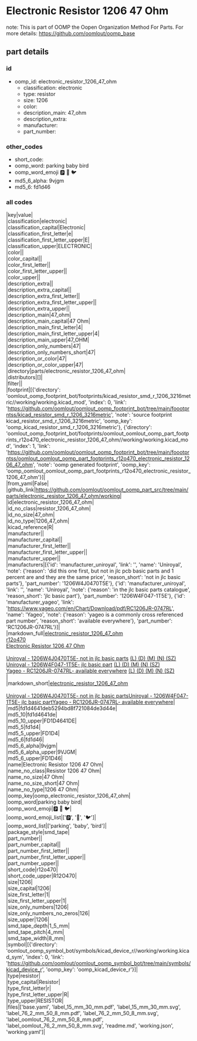 # Electronic Resistor 1206 47 Ohm  

note: This is part of OOMP the Oopen Organization Method For Parts. For more details: https://github.com/oomlout/oomp_base

##  part details





### id
* oomp_id: electronic_resistor_1206_47_ohm
  * classification: electronic
  * type: resistor
  * size: 1206
  * color: 
  * description_main: 47_ohm
  * description_extra: 
  * manufacturer: 
  * part_number: 

### other_codes
* short_code: 
* oomp_word: parking baby bird
* oomp_word_emoji :parking: :baby: :bird:
* md5_6_alpha: 9vjgm
* md5_6: fd1d46

### all codes 
|key|value|  
|classification|electronic|  
|classification_capital|Electronic|  
|classification_first_letter|e|  
|classification_first_letter_upper|E|  
|classification_upper|ELECTRONIC|  
|color||  
|color_capital||  
|color_first_letter||  
|color_first_letter_upper||  
|color_upper||  
|description_extra||  
|description_extra_capital||  
|description_extra_first_letter||  
|description_extra_first_letter_upper||  
|description_extra_upper||  
|description_main|47_ohm|  
|description_main_capital|47 Ohm|  
|description_main_first_letter|4|  
|description_main_first_letter_upper|4|  
|description_main_upper|47_OHM|  
|description_only_numbers|47|  
|description_only_numbers_short|47|  
|description_or_color|47|  
|description_or_color_upper|47|  
|directory|parts/electronic_resistor_1206_47_ohm|  
|distributors|[]|  
|filter||  
|footprint|[{'directory': 'oomlout_oomp_footprint_bot/footprints/kicad_resistor_smd_r_1206_3216metric//working/working.kicad_mod', 'index': 0, 'link': 'https://github.com/oomlout/oomlout_oomp_footprint_bot/tree/main/foootprntss/kicad_resistor_smd_r_1206_3216metric', 'note': 'source footprint kicad_resistor_smd_r_1206_3216metric', 'oomp_key': 'oomp_kicad_resistor_smd_r_1206_3216metric'}, {'directory': 'oomlout_oomp_footprint_bot/footprints/oomlout_oomlout_oomp_part_footprints_r12o470_electronic_resistor_1206_47_ohm//working/working.kicad_mod', 'index': 1, 'link': 'https://github.com/oomlout/oomlout_oomp_footprint_bot/tree/main/foootprntss/oomlout_oomlout_oomp_part_footprints_r12o470_electronic_resistor_1206_47_ohm', 'note': 'oomp generated footprint', 'oomp_key': 'oomp_oomlout_oomlout_oomp_part_footprints_r12o470_electronic_resistor_1206_47_ohm'}]|  
|from_yaml|False|  
|github_link|https://github.com/oomlout/oomlout_oomp_part_src/tree/main/parts/electronic_resistor_1206_47_ohm/working|  
|id|electronic_resistor_1206_47_ohm|  
|id_no_class|resistor_1206_47_ohm|  
|id_no_size|47_ohm|  
|id_no_type|1206_47_ohm|  
|kicad_reference|R|  
|manufacturer||  
|manufacturer_capital||  
|manufacturer_first_letter||  
|manufacturer_first_letter_upper||  
|manufacturer_upper||  
|manufacturers|[{'id': 'manufacturer_uniroyal', 'link': '', 'name': 'Uniroyal', 'note': {'reason': 'did this one first, but not in jlc pcb basic parts and 1 percent are and they are the same price', 'reason_short': 'not in jlc basic parts'}, 'part_number': '1206W4J0470T5E'}, {'id': 'manufacturer_uniroyal', 'link': '', 'name': 'Uniroyal', 'note': {'reason': 'in the jlc basic parts catalogue', 'reason_short': 'jlc basic part'}, 'part_number': '1206W4F047-1T5E'}, {'id': 'manufacturer_yageo', 'link': 'https://www.yageo.com/en/Chart/Download/pdf/RC1206JR-0747RL', 'name': 'Yageo', 'note': {'reason': 'yageo is a commonly cross referenced part number', 'reason_short': 'available everywhere'}, 'part_number': 'RC1206JR-0747RL'}]|  
|markdown_full|[electronic_resistor_1206_47_ohm](https://github.com/oomlout/oomlout_oomp_part_src/tree/main/parts/electronic_resistor_1206_47_ohm/working)<br>[r12o470](https://github.com/oomlout/oomlout_oomp_part_src/tree/main/parts/electronic_resistor_1206_47_ohm/working)<br>[Electronic Resistor 1206 47 Ohm](https://github.com/oomlout/oomlout_oomp_part_src/tree/main/parts/electronic_resistor_1206_47_ohm/working)<br><br>[Uniroyal - 1206W4J0470T5E- not in jlc basic parts]() [(L)  ](https://www.lcsc.com/search?q=1206W4J0470T5E)[(D)  ](https://www.digikey.com/en/products?keywords=1206W4J0470T5E)[(M)  ](https://www.mouser.com/Search/Refine?Keyword=1206W4J0470T5E)[(N)  ](https://www.newark.com/search?st=1206W4J0470T5E)[(SZ)  ](https://so.szlcsc.com/global.html?k=1206W4J0470T5E)<br>[Uniroyal - 1206W4F047-1T5E- jlc basic part]() [(L)  ](https://www.lcsc.com/search?q=1206W4F047-1T5E)[(D)  ](https://www.digikey.com/en/products?keywords=1206W4F047-1T5E)[(M)  ](https://www.mouser.com/Search/Refine?Keyword=1206W4F047-1T5E)[(N)  ](https://www.newark.com/search?st=1206W4F047-1T5E)[(SZ)  ](https://so.szlcsc.com/global.html?k=1206W4F047-1T5E)<br>[Yageo - RC1206JR-0747RL- available everywhere](https://www.yageo.com/en/Chart/Download/pdf/RC1206JR-0747RL) [(L)  ](https://www.lcsc.com/search?q=RC1206JR-0747RL)[(D)  ](https://www.digikey.com/en/products?keywords=RC1206JR-0747RL)[(M)  ](https://www.mouser.com/Search/Refine?Keyword=RC1206JR-0747RL)[(N)  ](https://www.newark.com/search?st=RC1206JR-0747RL)[(SZ)  ](https://so.szlcsc.com/global.html?k=RC1206JR-0747RL)<br>|  
|markdown_short|[electronic_resistor_1206_47_ohm](https://github.com/oomlout/oomlout_oomp_part_src/tree/main/parts/electronic_resistor_1206_47_ohm/working)<br><br>[Uniroyal - 1206W4J0470T5E- not in jlc basic parts]()[Uniroyal - 1206W4F047-1T5E- jlc basic part]()[Yageo - RC1206JR-0747RL- available everywhere](https://www.yageo.com/en/Chart/Download/pdf/RC1206JR-0747RL)|  
|md5|fd1d4641deb5294bd8f721084de3d44e|  
|md5_10|fd1d4641de|  
|md5_10_upper|FD1D4641DE|  
|md5_5|fd1d4|  
|md5_5_upper|FD1D4|  
|md5_6|fd1d46|  
|md5_6_alpha|9vjgm|  
|md5_6_alpha_upper|9VJGM|  
|md5_6_upper|FD1D46|  
|name|Electronic Resistor 1206 47 Ohm|  
|name_no_class|Resistor 1206 47 Ohm|  
|name_no_size|47 Ohm|  
|name_no_size_short|47 Ohm|  
|name_no_type|1206 47 Ohm|  
|oomp_key|oomp_electronic_resistor_1206_47_ohm|  
|oomp_word|parking baby bird|  
|oomp_word_emoji|:parking: :baby: :bird:|  
|oomp_word_emoji_list|[':parking:', ':baby:', ':bird:']|  
|oomp_word_list|['parking', 'baby', 'bird']|  
|package_style|smd_tape|  
|part_number||  
|part_number_capital||  
|part_number_first_letter||  
|part_number_first_letter_upper||  
|part_number_upper||  
|short_code|r12o470|  
|short_code_upper|R12O470|  
|size|1206|  
|size_capital|1206|  
|size_first_letter|1|  
|size_first_letter_upper|1|  
|size_only_numbers|1206|  
|size_only_numbers_no_zeros|126|  
|size_upper|1206|  
|smd_tape_depth|1_5_mm|  
|smd_tape_pitch|4_mm|  
|smd_tape_width|8_mm|  
|symbol|[{'directory': 'oomlout_oomp_symbol_bot/symbols/kicad_device_r//working/working.kicad_sym', 'index': 0, 'link': 'https://github.com/oomlout/oomlout_oomp_symbol_bot/tree/main/symbols/kicad_device_r', 'oomp_key': 'oomp_kicad_device_r'}]|  
|type|resistor|  
|type_capital|Resistor|  
|type_first_letter|r|  
|type_first_letter_upper|R|  
|type_upper|RESISTOR|  
|files|['base.yaml', 'label_15_mm_30_mm.pdf', 'label_15_mm_30_mm.svg', 'label_76_2_mm_50_8_mm.pdf', 'label_76_2_mm_50_8_mm.svg', 'label_oomlout_76_2_mm_50_8_mm.pdf', 'label_oomlout_76_2_mm_50_8_mm.svg', 'readme.md', 'working.json', 'working.yaml']|  
